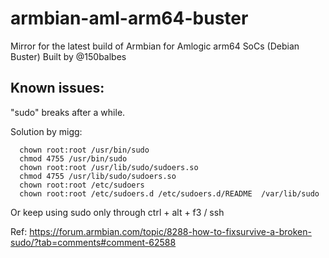 # armbian-aml-arm64-buster
Mirror for the latest build of Armbian for Amlogic arm64 SoCs (Debian Buster) Built by @150balbes

## Known issues:

"sudo" breaks after a while.

Solution by migg:
```
  chown root:root /usr/bin/sudo 
  chmod 4755 /usr/bin/sudo
  chown root:root /usr/lib/sudo/sudoers.so 
  chmod 4755 /usr/lib/sudo/sudoers.so
  chown root:root /etc/sudoers
  chown root:root /etc/sudoers.d /etc/sudoers.d/README  /var/lib/sudo
```
Or keep using sudo only through ctrl + alt + f3 / ssh

Ref: https://forum.armbian.com/topic/8288-how-to-fixsurvive-a-broken-sudo/?tab=comments#comment-62588
